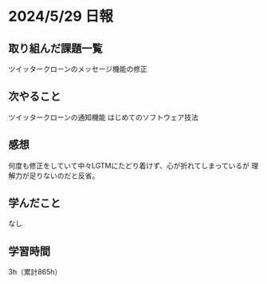 # 2024/5/29 日報
## 取り組んだ課題一覧
ツイッタークローンのメッセージ機能の修正

## 次やること
ツイッタークローンの通知機能
はじめてのソフトウェア技法

## 感想
何度も修正をしていて中々LGTMにたどり着けず、心が折れてしまっているが
理解力が足りないのだと反省。

## 学んだこと
なし

## 学習時間
3h（累計865h）
